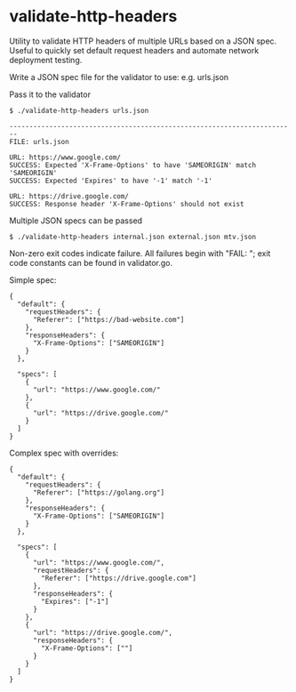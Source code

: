 # validate-http-headers
Utility to validate HTTP headers of multiple URLs based on a JSON spec. Useful
to quickly set default request headers and automate network deployment testing.

Write a JSON spec file for the validator to use: e.g. urls.json

Pass it to the validator

	$ ./validate-http-headers urls.json

    ------------------------------------------------------------------------
    FILE: urls.json
    
    URL: https://www.google.com/
    SUCCESS: Expected 'X-Frame-Options' to have 'SAMEORIGIN' match 'SAMEORIGIN'
    SUCCESS: Expected 'Expires' to have '-1' match '-1'
    
    URL: https://drive.google.com/
    SUCCESS: Response header 'X-Frame-Options' should not exist

Multiple JSON specs can be passed

	$ ./validate-http-headers internal.json external.json mtv.json

Non-zero exit codes indicate failure. All failures begin with "FAIL: "; exit
code constants can be found in validator.go.

Simple spec:

    {
      "default": {
        "requestHeaders": {
          "Referer": ["https://bad-website.com"]
        },
        "responseHeaders": {
          "X-Frame-Options": ["SAMEORIGIN"]
        }
      },
    
      "specs": [
        {
          "url": "https://www.google.com/"
        },
        {
          "url": "https://drive.google.com/"
        }
      ]
    }

Complex spec with overrides:

    {
      "default": {
        "requestHeaders": {
          "Referer": ["https://golang.org"]
        },
        "responseHeaders": {
          "X-Frame-Options": ["SAMEORIGIN"]
        }
      },
    
      "specs": [
        {
          "url": "https://www.google.com/",
          "requestHeaders": {
            "Referer": ["https://drive.google.com"]
          },
          "responseHeaders": {
            "Expires": ["-1"]
          }
        },
        {
          "url": "https://drive.google.com/",
          "responseHeaders": {
            "X-Frame-Options": [""]
          }
        }
      ]
    }


